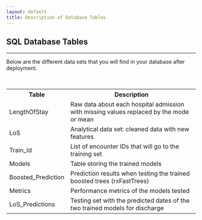 ```yaml
---
layout: default
title: Description of Database Tables
---
```


## SQL Database Tables
--------------------------

Below are the different data sets that you will find in your database after deployment. 

<table class="table table-striped table-condensed">
   <tr>
    <th>Table</th>
    <th>Description</th>
  </tr>
  <tr>
    <td>LengthOfStay</td>
    <td>Raw data about each hospital admission with missing values replaced by the mode or mean </td>
  </tr>
  <tr>
    <td>LoS </td>
    <td>Analytical data set: cleaned data with new features</td>
  </tr>
  <tr>
    <td>Train_Id</td>
    <td>List of encounter IDs that will go to the training set</td>
  </tr>
    <tr>
    <td>Models</td>
    <td>Table storing the trained models</td>
  </tr>
    <tr>
    <td>Boosted_Prediction</td>
    <td>Prediction results when testing the trained boosted trees (rxFastTrees)</td>
  </tr>
    <tr>
    <td>Metrics</td>
    <td>Performance metrics of the models tested</td>
  </tr>
  <tr>
    <td>LoS_Predictions</td>
    <td>Testing set with the predicted dates of the two trained models for discharge</td>
  </tr>

</table>
